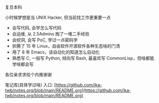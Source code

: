 复旦本科

小时候梦想是当 UNIX Hacker, 但当前找工作更重要一点

- 会写代码, 会学怎么写代码
- 会运维, 从 2.5Admins 掏了一堆二手经验
- 会挖洞, 会写 PoC, 学过一点密码学
- 折腾了 15 年 Linux，自由软件开源软件各种生态啥的门清
- 用了 8 年 Emacs，该自动化的知道怎么自动化
- 熟悉写 C, 一般写 Python, 倾向写 Bash, 最喜欢写 CommonLisp，但啥都能学啥都会写

各位亲求求给个内推谢谢

笔记库(具体学过啥) 入口: [https://github.com/ika-twb/notes.org/blob/main/README.org](https://github.com/ika-twb/notes.org/blob/main/README.org)



